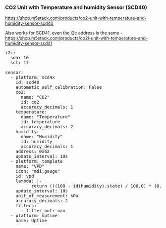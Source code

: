 ### CO2 Unit with Temperature and humidity Sensor (SCD40)

https://shop.m5stack.com/products/co2-unit-with-temperature-and-humidity-sensor-scd40

Also works for SCD41, even the i2c address is the same - https://shop.m5stack.com/products/co2l-unit-with-temperature-and-humidity-sensor-scd41

<pre>
i2c:
  sda: 16
  scl: 17

sensor:
  - platform: scd4x
    id: scd40
    automatic_self_calibration: False
    co2:
      name: "CO2"
      id: co2
      accuracy_decimals: 1
    temperature:
      name: "Temperature"
      id: temperature
      accuracy_decimals: 2
    humidity:
      name: "Humidity"
      id: humidity
      accuracy_decimals: 1
    address: 0x62
    update_interval: 10s
  - platform: template
    name: "VPD"
    icon: "mdi:gauge"
    id: vpd
    lambda: |-
          return (((100 - id(humidity).state) / 100.0) * (0.6108 * exp((17.27 * id(temperature).state) / (id(temperature).state + 237.3))));
    update_interval: 10s
    unit_of_measurement: kPa
    accuracy_decimals: 2
    filters:
      - filter_out: nan
  - platform: uptime
    name: Uptime
</pre>
